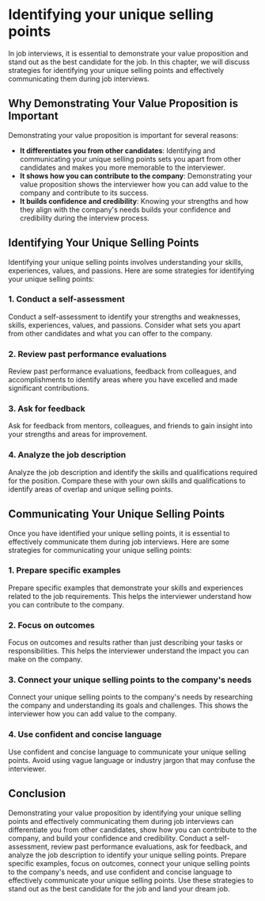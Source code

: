 Identifying your unique selling points
=======================================================================================

In job interviews, it is essential to demonstrate your value proposition and stand out as the best candidate for the job. In this chapter, we will discuss strategies for identifying your unique selling points and effectively communicating them during job interviews.

Why Demonstrating Your Value Proposition is Important
-----------------------------------------------------

Demonstrating your value proposition is important for several reasons:

* **It differentiates you from other candidates**: Identifying and communicating your unique selling points sets you apart from other candidates and makes you more memorable to the interviewer.
* **It shows how you can contribute to the company**: Demonstrating your value proposition shows the interviewer how you can add value to the company and contribute to its success.
* **It builds confidence and credibility**: Knowing your strengths and how they align with the company's needs builds your confidence and credibility during the interview process.

Identifying Your Unique Selling Points
--------------------------------------

Identifying your unique selling points involves understanding your skills, experiences, values, and passions. Here are some strategies for identifying your unique selling points:

### 1. Conduct a self-assessment

Conduct a self-assessment to identify your strengths and weaknesses, skills, experiences, values, and passions. Consider what sets you apart from other candidates and what you can offer to the company.

### 2. Review past performance evaluations

Review past performance evaluations, feedback from colleagues, and accomplishments to identify areas where you have excelled and made significant contributions.

### 3. Ask for feedback

Ask for feedback from mentors, colleagues, and friends to gain insight into your strengths and areas for improvement.

### 4. Analyze the job description

Analyze the job description and identify the skills and qualifications required for the position. Compare these with your own skills and qualifications to identify areas of overlap and unique selling points.

Communicating Your Unique Selling Points
----------------------------------------

Once you have identified your unique selling points, it is essential to effectively communicate them during job interviews. Here are some strategies for communicating your unique selling points:

### 1. Prepare specific examples

Prepare specific examples that demonstrate your skills and experiences related to the job requirements. This helps the interviewer understand how you can contribute to the company.

### 2. Focus on outcomes

Focus on outcomes and results rather than just describing your tasks or responsibilities. This helps the interviewer understand the impact you can make on the company.

### 3. Connect your unique selling points to the company's needs

Connect your unique selling points to the company's needs by researching the company and understanding its goals and challenges. This shows the interviewer how you can add value to the company.

### 4. Use confident and concise language

Use confident and concise language to communicate your unique selling points. Avoid using vague language or industry jargon that may confuse the interviewer.

Conclusion
----------

Demonstrating your value proposition by identifying your unique selling points and effectively communicating them during job interviews can differentiate you from other candidates, show how you can contribute to the company, and build your confidence and credibility. Conduct a self-assessment, review past performance evaluations, ask for feedback, and analyze the job description to identify your unique selling points. Prepare specific examples, focus on outcomes, connect your unique selling points to the company's needs, and use confident and concise language to effectively communicate your unique selling points. Use these strategies to stand out as the best candidate for the job and land your dream job.

